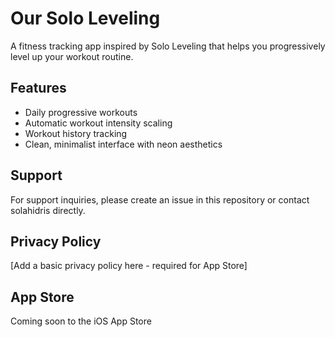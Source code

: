 # Our Solo Leveling

A fitness tracking app inspired by Solo Leveling that helps you progressively level up your workout routine.

## Features
- Daily progressive workouts
- Automatic workout intensity scaling
- Workout history tracking
- Clean, minimalist interface with neon aesthetics

## Support
For support inquiries, please create an issue in this repository or contact solahidris directly.

## Privacy Policy
[Add a basic privacy policy here - required for App Store]

## App Store
Coming soon to the iOS App Store
